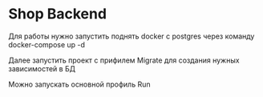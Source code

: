 # Shop Backend
Для работы нужно запустить поднять docker с postgres через команду docker-compose up -d

Далее запустить проект с прифилем Migrate для создания нужных зависимостей в БД

Можно запускать основной профиль Run
